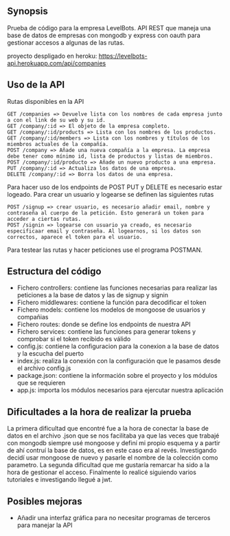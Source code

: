 ## Synopsis

Prueba de código para la empresa LevelBots. 
API REST que maneja una base de datos de empresas con mongodb y express con oauth para gestionar accesos a algunas de las rutas.

proyecto despligado en heroku: https://levelbots-api.herokuapp.com/api/companies

## Uso de la API
	
Rutas disponibles en la API	
	
	GET /companies => Devuelve lista con los nombres de cada empresa junto a con el link de su web y su id.
	GET /company/:id => El objeto de la empresa completo.
	GET /company/:id/products => Lista con los nombres de los productos.
	GET /company/:id/members => Lista con los nombres y títulos de los miembros actuales de la compañía.
	POST /company => Añade una nueva compañía a la empresa. La empresa debe tener como mínimo id, lista de productos y listas de miembros.
	POST /company/:id/producto => Añade un nuevo producto a una empresa.
	PUT /company/:id => Actualiza los datos de una empresa.
	DELETE /company/:id => Borra los datos de una empresa.
	
Para hacer uso de los endpoints de POST PUT y DELETE es necesario estar logeado. Para crear un usuario y logearse se definen las siguientes rutas

	POST /signup => crear usuario, es necesario añadir email, nombre y contraseña al cuerpo de la petición. Esto generará un token para acceder a ciertas rutas.
	POST /signin => logearse con usuario ya creado, es necesario especificaar email y contraseña. Al logearnos, si los datos son correctos, aparece el token para el usuario.

Para testear las rutas y hacer peticiones use el programa POSTMAN.

## Estructura del código

- Fichero controllers: contiene las funciones necesarias para realizar las peticiones a la base de datos y las de signup y signin
- Fichero middlewares: contiene la función para decodificar el token 
- Fichero models: contiene los modelos de mongoose de usuarios y compañias
- Fichero routes: donde se define los endpoints de nuestra API
- Fichero services: contiene las funciones para generar tokens y comprobar si el token recibido es válido
- config.js: contiene la configuracion para la conexion a la base de datos y la escucha del puerto
- index.js: realiza la conexión con la configuración que le pasamos desde el archivo config.js
- package.json: contiene la información sobre el proyecto y los módulos que se requieren
- app.js: importa los módulos necesarios para ejercutar nuestra aplicación

## Dificultades a la hora de realizar la prueba

La primera dificultad que encontré fue a la hora de conectar la base de datos en el archivo .json que se nos facilitaba ya que las veces que trabajé con mongodb siempre usé mongoose y definí mi propio esquema y a partir de ahí contruí 
la base de datos, es en este caso era al revés. Investigando decidí usar mongoose de nuevo y pasarle el nombre de la colección como parametro.
La segunda dificultad que me gustaría remarcar ha sido a la hora de gestionar el acceso. Finalmente lo realicé siguiendo varios tutoriales e investigando llegué a jwt.

## Posibles mejoras

- Añadir una interfaz gráfica para no necesitar programas de terceros para manejar la API
